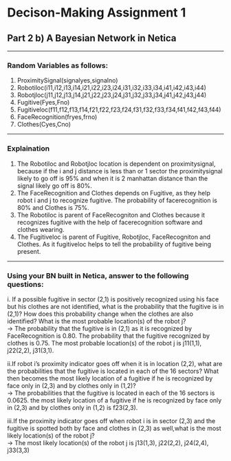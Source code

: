# Decison-Making Assignment 1
## Part 2 b) A Bayesian Network in Netica
---
### Random Variables as follows:
1) ProximitySignal(signalyes,signalno)<br>
2) Robotiloc(i11,i12,i13,i14,i21,i22,i23,i24,i31,i32,i33,i34,i41,i42,i43,i44)<br>
3) Robotjloc(j11,j12,j13,j14,j21,j22,j23,j24,j31,j32,j33,j34,j41,j42,j43,j44)<br>
4) Fugitive(Fyes,Fno)<br>
5) Fugitiveloc(f11,f12,f13,f14,f21,f22,f23,f24,f31,f32,f33,f34,f41,f42,f43,f44)<br>
6) FaceRecognition(fryes,frno)<br>
7) Clothes(Cyes,Cno)<br>
------
### Explaination

1) The Robotiloc and Robotjloc location is dependent on proximitysignal, because if the i and j distance is less than or 1        sector the proximitysignal likely to go off is 95% and when it is 2 manhattan distance than the signal likely go off is        80%.
2) The FaceRecognition and Clothes depends on Fugitive, as they help robot i and j to recognize fugitive.
   The probability of facerecognition is 80% and Clothes is 75%.
3) The Robotiloc is parent of FaceRecogniton and Clothes because it recognizes fugitive with the help of facerecognition          software and clothes wearing. 
4) The Fugitiveloc is parent of Fugitive, Robotjloc, FaceRecogniton and Clothes. As it fugitiveloc helps to tell the              probability of fugitive being present.
-----
### Using your BN built in Netica,  answer to the following questions:

i. If a possible fugitive in sector (2,1) is positively recognized using his face but his clothes are not identified, what is    the probability that the fugitive is in (2,1)? How does this probability change when the clothes are also identified? What    is the most probable location(s) of the robot j?<br>
-> The probability that the fugitive is in (2,1) as it is recognized by FaceRecognition is 0.80.
   The probability that the fugitive recognized by clothes is 0.75.
   The most probable location(s) of the robot j is j11(1,1), j22(2,2), j31(3,1).
   
 ii.If robot i’s proximity indicator goes off when it is in location (2,2), what are the probabilities that the fugitive is       located in each of the 16 sectors? What then becomes the most likely location of a fugitive if he is recognized by face       only in (2,3) and by clothes only in (1,2)?<br>
 -> The probabilities that the fugitive is located in each of the 16 sectors is 0.0625.
    the most likely location of a fugitive if he is recognized by face only in (2,3) and by clothes only in (1,2) is f23(2,3).
    
 iii.If the proximity indicator goes off when robot i is in sector (2,3) and the fugitive is spotted both by face and clothes      in (2,3) as well,what is the most likely location(s) of the robot j?<br>
 ->  The most likely location(s) of the robot j is j13(1,3), j22(2,2), j24(2,4), j33(3,3)
 
 
